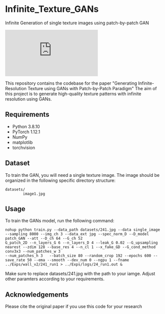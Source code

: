 # Infinite_Texture_GANs
Infinite Generation of single texture images using patch-by-patch GAN


![alt text](https://github.com/ai4netzero/Infinite_Texture_GANs/blob/originalspade_padmaps4_indep_localpad_FCG_scale_2D/examples/241_7x21_ex.pdf)

This repository contains the codebase for the paper "Generating Infinite-Resolution Texture using GANs with Patch-by-Patch Paradigm" 
The aim of this project is to generate high-quality texture patterns with infinite resolution using GANs.

## Requirements

* Python 3.8.10
* PyTorch 1.12.1
* NumPy
* matplotlib
* torchvision

## Dataset

To train the GAN, you will need a single texture image. The image should be organized in the following specific directory structure:

```
datasets/
        image1.jpg
```

## Usage
To train the GANs model, run the following command:

```
nohup python train.py --data_path datasets/241.jpg --data single_image --sampling 8000 --img_ch 3 --data_ext jpg --spec_norm_D --D_model patch_GAN --att --D_ch 64 --G_ch 52
G_patch_2D --n_layers_G 6 --n_layers_D 4 --leak_G 0.02 --G_upsampling nearest --zdim 128 --base_res 4 --n_cl 1 --x_fake_GD --G_cond_method conv3x3 --num_patches_w 3 
--num_patches_h 3   --batch_size 80 --random_crop 192 --epochs 600 --save_rate 50 --ema --smooth --dev_num 0 --ngpu 1 --fname ../Exps/wall_v2/241_run1 > ../Exps/logs/24_run1.out &
```
Make sure to replace datasets/241.jpg with the path to your iamge. Adjust other paramters according to your requirements.


## Acknowledgements
Please cite the original paper if you use this code for your research






